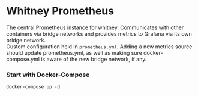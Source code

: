 # Whitney Prometheus

The central Prometheus instance for whitney. Communicates with other containers via bridge networks and provides metrics to Grafana via its own bridge network.
</br>
Custom configuration held in `prometheus.yml`. Adding a new metrics source should update prometheus.yml, as well as making sure docker-compose.yml is aware of the new bridge network, if any.

### Start with Docker-Compose

`docker-compose up -d`

